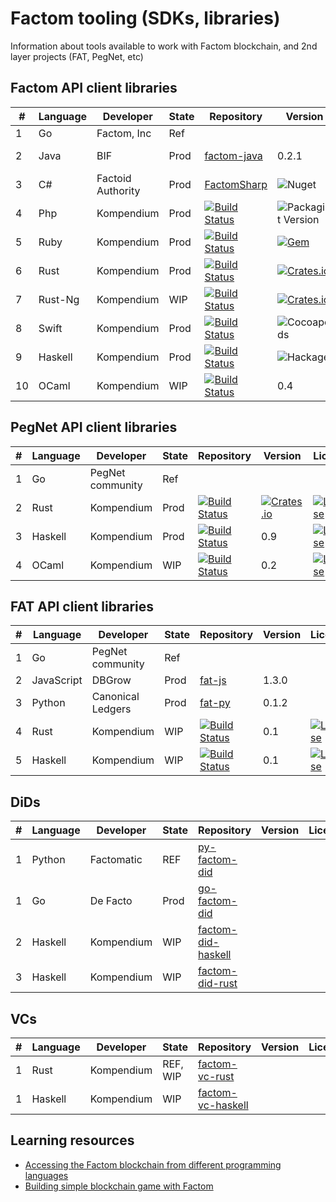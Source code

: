 # Factom tooling (SDKs, libraries)

Information about tools available to work with Factom blockchain, and 2nd layer projects (FAT, PegNet, etc)

## Factom API client libraries

| # | Language | Developer        |State | Repository | Version | License | Coverage |
|---|----------|------------------|------|------------|---------|---------|----------|
| 1 | Go       | Factom, Inc      |Ref | | | | |
| 2 | Java     | BIF              |Prod | [factom-java](https://github.com/bi-foundation/factom-java)| 0.2.1|![GitHub](https://img.shields.io/github/license/bi-foundation/factom-java) | Unknown
| 3 | C#       | Factoid Authority|Prod |[FactomSharp](https://github.com/FactoidAuthority/FactomSharp) | ![Nuget](https://img.shields.io/nuget/v/FactomSharp) | [![License](https://img.shields.io/badge/license-MIT-blue.svg)](https://github.com/kompendium-ano/factom-php/blob/master/LICENSE)| Unknown
| 4 | Php      | Kompendium       |Prod | [![Build Status](https://travis-ci.com/kompendium-ano/factom-php-client.svg?branch=master)](https://travis-ci.com/kompendium-ano/factom-php-client)| ![Packagist Version](https://img.shields.io/packagist/v/kompendium-ano/factom-php-client)| [![License](https://img.shields.io/badge/license-MIT-blue.svg)](https://github.com/kompendium-ano/factom-php/blob/master/LICENSE)| [![Coverage Status](https://camo.githubusercontent.com/45094f7a0289badb21060cd3c127f3bbced18180/68747470733a2f2f636f766572616c6c732e696f2f7265706f732f7a656e646672616d65776f726b2f7a656e642d636f64652f62616467652e7376673f6272616e63683d6d6173746572)](https://coveralls.io/github/kompendium-ano/factom-ruby-client?branch=master)|
| 5 | Ruby     | Kompendium       |Prod | [![Build Status](https://travis-ci.com/kompendium-ano/factom-ruby-client.svg?branch=master)](https://travis-ci.com/kompendium-ano/factom-ruby-client)| [![Gem](https://img.shields.io/gem/v/factom-rb.svg?style=flat)](http://rubygems.org/gems/factom-rb "View this project in Rubygems") |[![License](https://img.shields.io/badge/license-MIT-blue.svg)](https://github.com/kompendium-ano/factom-php/blob/master/LICENSE) |[![Coverage Status](https://camo.githubusercontent.com/e952701cdf1177e284bbc22087860757252ebb6f/68747470733a2f2f636f766572616c6c732e696f2f7265706f732f7a656e646672616d65776f726b2f7a656e642d636f6e6669672f62616467652e7376673f6272616e63683d646576656c6f70)](https://coveralls.io/github/kompendium-ano/factom-ruby-client?branch=master) |
| 6 | Rust     | Kompendium       | Prod | [![Build Status](https://travis-ci.com/kompendium-ano/factom-rust-client.svg?branch=master)](https://travis-ci.com/kompendium-ano/factom-rust-client)| [![Crates.io](https://img.shields.io/crates/v/factom.svg)](https://crates.io/crates/factom) |[![License](https://img.shields.io/badge/license-MIT-blue.svg)](https://github.com/kompendium-ano/factom-php/blob/master/LICENSE) | Unknown |
| 7 | Rust-Ng  | Kompendium       | WIP | [![Build Status](https://travis-ci.com/kompendium-ano/factom-rust-client-ng.svg?branch=master)](https://travis-ci.com/kompendium-ano/factom-rust-client-ng)| [![Crates.io](https://img.shields.io/crates/v/factom-api.svg)](https://crates.io/crates/factom-api) |[![License](https://img.shields.io/badge/license-MIT-blue.svg)](https://github.com/kompendium-ano/factom-php/blob/master/LICENSE) | Unknown |
| 8 | Swift    | Kompendium       | Prod | [![Build Status](https://travis-ci.com/kompendium-ano/factom-swift-client.svg?branch=master)](https://travis-ci.com/kompendium-ano/factom-swift-client)| ![Cocoapods](https://img.shields.io/cocoapods/v/SearchEmojiOnString)|[![License](https://img.shields.io/badge/license-MIT-blue.svg)](https://github.com/kompendium-ano/factom-php/blob/master/LICENSE) | [![Coverage Status](https://camo.githubusercontent.com/275ed9ffa38cbe3b7080582a63b11457161071ec/68747470733a2f2f636f766572616c6c732e696f2f7265706f732f6769746875622f6464696d617269612f6b6f612d747970657363726970742d737461727465722f62616467652e7376673f6272616e63683d646576656c6f70)](https://coveralls.io/github/kompendium-ano/factom-ruby-client?branch=master)|
| 9 | Haskell  | Kompendium       | Prod | [![Build Status](https://travis-ci.com/kompendium-ano/factom-haskell-client.svg?branch=master)](https://travis-ci.com/kompendium-ano/factom-haskell-client)| ![Hackage](https://img.shields.io/hackage/v/api-rpc-factom)|[![License](https://img.shields.io/badge/license-MIT-blue.svg)](https://github.com/kompendium-ano/factom-php/blob/master/LICENSE) | [![Coverage Status](https://camo.githubusercontent.com/97fc12d3a3ca2613e37adcdc75afbb7e760acc10/687474703a2f2f696d672e736869656c64732e696f2f636f766572616c6c732f74726175746f6e656e2f636f766572616c6c732d6d6176656e2d706c7567696e2f6d61737465722e737667)](https://coveralls.io/github/kompendium-ano/factom-haskell-client?branch=master) |
| 10 | OCaml    | Kompendium       | WIP | [![Build Status](https://travis-ci.com/kompendium-ano/factom-swift-client.svg?branch=master)](https://travis-ci.com/kompendium-ano/factom-swift-client)| 0.4 |[![License](https://img.shields.io/badge/license-MIT-blue.svg)](https://github.com/kompendium-ano/factom-php/blob/master/LICENSE) | Unknown

## PegNet API client libraries

| # | Language | Developer        |State       | Repository | Version | License | Coverage |
----|----------|------------------|------------|------------|---------|---------|----------|
| 1 | Go       | PegNet community |Ref   | | | | |
| 2 | Rust     | Kompendium       |Prod | [![Build Status](https://travis-ci.com/kompendium-ano/factom-rust-client.svg?branch=master)](https://travis-ci.com/kompendium-ano/factom-rust-client)|[![Crates.io](https://img.shields.io/crates/v/pegnetd.svg)](https://crates.io/crates/pegnetd) | [![License](https://img.shields.io/badge/license-MIT-blue.svg)](https://github.com/kompendium-ano/factom-php/blob/master/LICENSE) | Unknown
| 3 | Haskell  | Kompendium       |Prod | [![Build Status](https://travis-ci.com/kompendium-ano/factom-haskell-client.svg?branch=master)](https://travis-ci.com/kompendium-ano/pegnet-haskell-client)| 0.9 | [![License](https://img.shields.io/badge/license-MIT-blue.svg)](https://github.com/kompendium-ano/factom-php/blob/master/LICENSE) | Unknown
| 4 | OCaml    | Kompendium       | WIP | [![Build Status](https://travis-ci.com/kompendium-ano/factom-swift-client.svg?branch=master)](https://travis-ci.com/kompendium-ano/factom-swift-client)| 0.2 |[![License](https://img.shields.io/badge/license-MIT-blue.svg)](https://github.com/kompendium-ano/factom-php/blob/master/LICENSE) | Unknown

## FAT API client libraries

| # | Language  | Developer        |State       | Repository | Version | License | Coverage |
----|-----------|------------------|------------|------------|---------|---------|----------|
| 1 | Go        | PegNet community |Ref   | | | | |
| 2 | JavaScript| DBGrow           |Prod | [fat-js](https://github.com/Factom-Asset-Tokens/fat-js/) | 1.3.0 | | |
| 3 | Python    | Canonical Ledgers|Prod| [fat-py](https://github.com/samuelvanderwaal/fat-py/)     | 0.1.2 | | |
| 4 | Rust      | Kompendium       |WIP | [![Build Status](https://travis-ci.com/kompendium-ano/fat-rust.svg?branch=master)](https://travis-ci.com/kompendium-ano/fat-rust)|0.1 | [![License](https://img.shields.io/badge/license-MIT-blue.svg)](https://github.com/kompendium-ano/factom-php/blob/master/LICENSE) | Unknown
| 5 | Haskell   | Kompendium       |WIP | [![Build Status](https://travis-ci.com/kompendium-ano/fat-haskell.svg?branch=master)](https://travis-ci.com/kompendium-ano/fat-haskell)| 0.1 | [![License](https://img.shields.io/badge/license-MIT-blue.svg)](https://github.com/kompendium-ano/factom-php/blob/master/LICENSE) | Unknown

## DiDs

| # | Language  | Developer        |State       | Repository | Version | License | Coverage |
----|-----------|------------------|------------|------------|---------|---------|----------|
| 1 | Python    | Factomatic       | REF        | [py-factom-did](https://github.com/factomatic/py-factom-did) | | | |
| 1 | Go        | De Facto         | Prod       | [go-factom-did](https://github.com/DeFacto-Team/go-factom-did) | | | |
| 2 | Haskell   | Kompendium       | WIP        | [factom-did-haskell](https://github.com/kompendium-ano/factom-did-haskell) | | | |
| 3 | Haskell   | Kompendium       | WIP        | [factom-did-rust](https://github.com/kompendium-ano/factom-did-rust) | | | |


## VCs

| #  | Language  | Developer        |State       | Repository | Version | License | Coverage |
|----|-----------|------------------|------------|------------|---------|---------|----------|
| 1  | Rust      | Kompendium       | REF, WIP   | [factom-vc-rust](https://github.com/kompendium-ano/factom-vc-rust)| | | |
| 1  | Haskell   | Kompendium       | WIP        | [factom-vc-haskell](https://github.com/kompendium-ano/factom-vc-haskell)  | | | |

## Learning resources

- [Accessing the Factom blockchain from different programming languages](https://medium.com/kompendium-developments/accessing-factom-blockchain-from-different-programming-languages-7f09030efe16)
- [Building simple blockchain game with Factom](https://medium.com/kompendium-developments/accessing-factom-blockchain-from-different-programming-languages-7f09030efe16)
